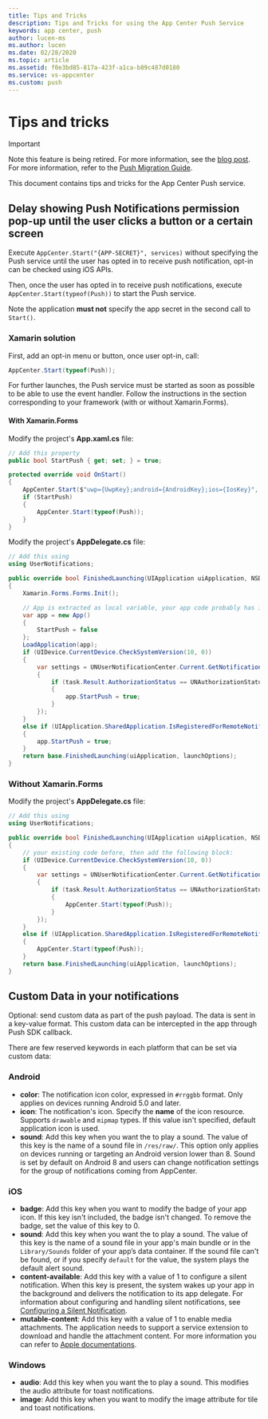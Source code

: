 ```yaml
---
title: Tips and Tricks
description: Tips and Tricks for using the App Center Push Service
keywords: app center, push
author: lucen-ms
ms.author: lucen
ms.date: 02/28/2020
ms.topic: article
ms.assetid: f0e3bd85-817a-423f-a1ca-b89c487d0180
ms.service: vs-appcenter
ms.custom: push
---
```


# Tips and tricks

> [!IMPORTANT]
> Note this feature is being retired. For more information, see the [blog post](https://devblogs.microsoft.com/appcenter/app-center-mbaas-retirement/). For more information, refer to the [Push Migration Guide](~/migration/push/index.md).

This document contains tips and tricks for the App Center Push service.

## Delay showing Push Notifications permission pop-up until the user clicks a button or a certain screen

Execute `AppCenter.Start("{APP-SECRET}", services)` without specifying the Push service until the user has opted in to receive push notification, opt-in can be checked using iOS APIs.

Then, once the user has opted in to receive push notifications, execute `AppCenter.Start(typeof(Push))` to start the Push service.

Note the application **must not** specify the app secret in the second call to `Start()`.

### Xamarin solution

First, add an opt-in menu or button, once user opt-in, call:

```csharp
AppCenter.Start(typeof(Push));
```

For further launches, the Push service must be started as soon as possible to be able to use the event handler.
Follow the instructions in the section corresponding to your framework (with or without Xamarin.Forms).

#### With Xamarin.Forms

Modify the project's **App.xaml.cs** file:

```csharp
// Add this property
public bool StartPush { get; set; } = true;

protected override void OnStart()
{
    AppCenter.Start($"uwp={UwpKey};android={AndroidKey};ios={IosKey}", typeof(Analytics), typeof(Crashes));
    if (StartPush)
    {
        AppCenter.Start(typeof(Push));
    }
}
```

Modify the project's **AppDelegate.cs** file:

```csharp
// Add this using
using UserNotifications;

public override bool FinishedLaunching(UIApplication uiApplication, NSDictionary launchOptions)
{
    Xamarin.Forms.Forms.Init();

    // App is extracted as local variable, your app code probably has it inlined.
    var app = new App()
    {
        StartPush = false
    };
    LoadApplication(app);
    if (UIDevice.CurrentDevice.CheckSystemVersion(10, 0))
    {
        var settings = UNUserNotificationCenter.Current.GetNotificationSettingsAsync().ContinueWith(task =>
        {
            if (task.Result.AuthorizationStatus == UNAuthorizationStatus.Authorized)
            {
                app.StartPush = true;
            }
        });
    }
    else if (UIApplication.SharedApplication.IsRegisteredForRemoteNotifications)
    {
        app.StartPush = true;
    }
    return base.FinishedLaunching(uiApplication, launchOptions);
}
```

### Without Xamarin.Forms

Modify the project's **AppDelegate.cs** file:

```csharp
// Add this using
using UserNotifications;

public override bool FinishedLaunching(UIApplication uiApplication, NSDictionary launchOptions)
{
    // your existing code before, then add the following block:
    if (UIDevice.CurrentDevice.CheckSystemVersion(10, 0))
    {
        var settings = UNUserNotificationCenter.Current.GetNotificationSettingsAsync().ContinueWith(task =>
        {
            if (task.Result.AuthorizationStatus == UNAuthorizationStatus.Authorized)
            {
                AppCenter.Start(typeof(Push));
            }
        });
    }
    else if (UIApplication.SharedApplication.IsRegisteredForRemoteNotifications)
    {
        AppCenter.Start(typeof(Push));
    }
    return base.FinishedLaunching(uiApplication, launchOptions);
}
```

## Custom Data in your notifications

Optional: send custom data as part of the push payload. The data is sent in a key-value format. This custom data can be intercepted in the app through Push SDK callback. 

There are few reserved keywords in each platform that can be set via custom data:

### Android

- **color**: The notification icon color, expressed in `#rrggbb` format. Only applies on devices running Android 5.0 and later.
- **icon**: The notification's icon. Specify the **name** of the icon resource. Supports `drawable` and `mipmap` types. If this value isn't specified, default application icon is used.
- **sound**: Add this key when you want the to play a sound. The value of this key is the name of a sound file in   `/res/raw/`. This option only applies on devices running or targeting an Android version lower than 8. Sound is set by default on Android 8 and users can change notification settings for the group of notifications coming from AppCenter.

### iOS

- **badge**: Add this key when you want to modify the badge of your app icon. If this key isn't included, the badge isn't changed. To remove the badge, set the value of this key to 0.
- **sound**: Add this key when you want the to play a sound. The value of this key is the name of a sound file in your app's main bundle or in the `Library/Sounds` folder of your app’s data container. If the sound file can't be found, or if you specify `default` for the value, the system plays the default alert sound.
- **content-available**: Add this key with a value of 1 to configure a silent notification. When this key is present, the system wakes up your app in the background and delivers the notification to its app delegate. For information about configuring and handling silent notifications, see [Configuring a Silent Notification](https://developer.apple.com/library/content/documentation/NetworkingInternet/Conceptual/RemoteNotificationsPG/CreatingtheNotificationPayload.html#//apple_ref/doc/uid/TP40008194-CH10-SW8).
- **mutable-content**: Add this key with a value of 1 to enable media attachments. The application needs to support a service extension to download and handle the attachment content. For more information you can refer to [Apple documentations](https://developer.apple.com/library/content/documentation/NetworkingInternet/Conceptual/RemoteNotificationsPG/ModifyingNotifications.html).

### Windows

- **audio**: Add this key when you want the to play a sound. This modifies the audio attribute for toast notifications.
- **image**: Add this key when you want to modify the image attribute for tile and toast notifications.